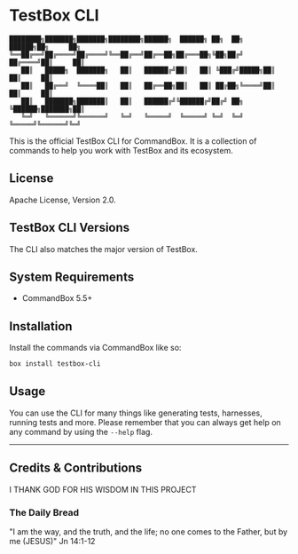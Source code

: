# TestBox CLI

```
████████╗███████╗███████╗████████╗██████╗  ██████╗ ██╗  ██╗      ██████╗██╗     ██╗
╚══██╔══╝██╔════╝██╔════╝╚══██╔══╝██╔══██╗██╔═══██╗╚██╗██╔╝     ██╔════╝██║     ██║
   ██║   █████╗  ███████╗   ██║   ██████╔╝██║   ██║ ╚███╔╝█████╗██║     ██║     ██║
   ██║   ██╔══╝  ╚════██║   ██║   ██╔══██╗██║   ██║ ██╔██╗╚════╝██║     ██║     ██║
   ██║   ███████╗███████║   ██║   ██████╔╝╚██████╔╝██╔╝ ██╗     ╚██████╗███████╗██║
   ╚═╝   ╚══════╝╚══════╝   ╚═╝   ╚═════╝  ╚═════╝ ╚═╝  ╚═╝      ╚═════╝╚══════╝╚═╝
```

This is the official TestBox CLI for CommandBox.  It is a collection of commands to help you work with TestBox and its ecosystem.

## License

Apache License, Version 2.0.

## TestBox CLI Versions

The CLI also matches the major version of TestBox.

## System Requirements

- CommandBox 5.5+

## Installation

Install the commands via CommandBox like so:

```bash
box install testbox-cli
```

## Usage

You can use the CLI for many things like generating tests, harnesses, running tests and more.  Please remember that you can always get help on any command by using the `--help` flag.

----

## Credits & Contributions

I THANK GOD FOR HIS WISDOM IN THIS PROJECT

### The Daily Bread

"I am the way, and the truth, and the life; no one comes to the Father, but by me (JESUS)" Jn 14:1-12

